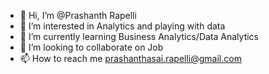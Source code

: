 - 👋 Hi, I’m @Prashanth Rapelli 
- 👀 I’m interested in Analytics and playing with data
- 🌱 I’m currently learning Business Analytics/Data Analytics
- 💞️ I’m looking to collaborate on Job
- 📫 How to reach me prashanthasai.rapelli@gmail.com

<!---
ronitsaigr/ronitsaigr is a ✨ special ✨ repository because its `README.md` (this file) appears on your GitHub profile.
You can click the Preview link to take a look at your changes.
--->
